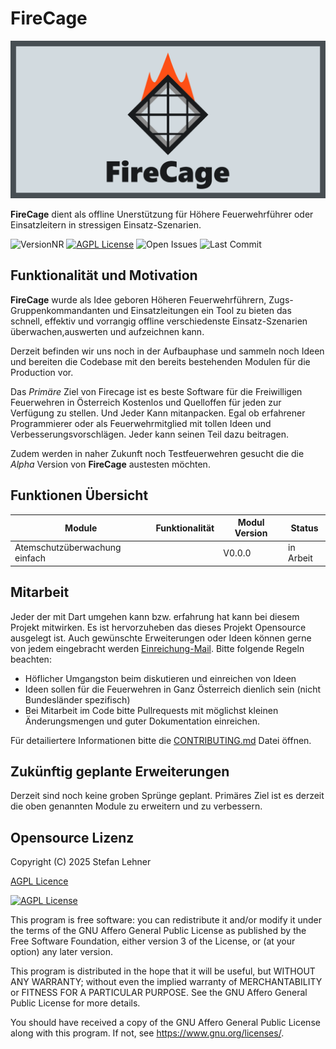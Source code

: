 # FireCage

![FireCage](https://github.com/resistory82/FireCage_App/blob/main/resources/FirecageBanner1280x640.png)

**FireCage** dient als offline Unerstützung für Höhere Feuerwehrführer oder Einsatzleitern in stressigen Einsatz-Szenarien.

![VersionNR](https://img.shields.io/badge/Version-v0.0.1-red.svg?style=for-the-badge)
[![AGPL License](https://img.shields.io/badge/License-AGPL%20v3-green.svg?style=for-the-badge)](http://opensource.org/licenses/AGPL-3.0)
![Open Issues](https://img.shields.io/github/issues/resistory82/FireCage_App?style=for-the-badge)
![Last Commit](https://img.shields.io/github/last-commit/resistory82/FireCage_App/main.svg?style=for-the-badge)

## Funktionalität und Motivation

**FireCage** wurde als Idee geboren Höheren Feuerwehrführern, Zugs- Gruppenkommandanten und Einsatzleitungen ein Tool zu bieten das schnell, effektiv und vorrangig offline verschiedenste Einsatz-Szenarien überwachen,auswerten und aufzeichnen kann.

Derzeit befinden wir uns noch in der Aufbauphase und sammeln noch Ideen und bereiten die Codebase mit den bereits bestehenden Modulen für die Production vor.

Das *Primäre* Ziel von Firecage ist es beste Software für die Freiwilligen Feuerwehren in Österreich Kostenlos und Quelloffen für jeden zur Verfügung zu stellen.
Und Jeder Kann mitanpacken. Egal ob erfahrener Programmierer oder als Feuerwehrmitglied mit tollen Ideen und Verbesserungsvorschlägen. Jeder kann seinen Teil dazu beitragen.

Zudem werden in naher Zukunft noch Testfeuerwehren gesucht die die *Alpha* Version von **FireCage** austesten möchten.

## Funktionen Übersicht

|           Module              | Funktionalität |  Modul Version  |      Status       |
|-------------------------------|----------------|-----------------|-------------------|
| Atemschutzüberwachung einfach |                |     V0.0.0      |     in Arbeit     |

## Mitarbeit

Jeder der mit Dart umgehen kann bzw. erfahrung hat kann bei diesem Projekt mitwirken. Es ist hervorzuheben das dieses Projekt Opensource ausgelegt ist.
Auch gewünschte Erweiterungen oder Ideen können gerne von jedem eingebracht werden [Einreichung-Mail](mailto:admin@FFSchreibersdorf.onmicrosoft.com).
Bitte folgende Regeln beachten:

- Höflicher Umgangston beim diskutieren und einreichen von Ideen
- Ideen sollen für die Feuerwehren in Ganz Österreich dienlich sein (nicht Bundesländer spezifisch)
- Bei Mitarbeit im Code bitte Pullrequests mit möglichst kleinen Änderungsmengen und guter Dokumentation einreichen.

Für detailiertere Informationen bitte die [CONTRIBUTING.md](https://github.com/resistory82/FireCage_App?tab=contributing-ov-file) Datei öffnen.

## Zukünftig geplante Erweiterungen

Derzeit sind noch keine groben Sprünge geplant. Primäres Ziel ist es derzeit die oben genannten Module zu erweitern und zu verbessern.

## Opensource Lizenz

Copyright (C) 2025  Stefan Lehner

[AGPL Licence](https://github.com/resistory82/FireCage_App/blob/main/LICENCE.md)

[![AGPL License](https://img.shields.io/badge/License-AGPL%20v3-green.svg?style=for-the-badge)](http://opensource.org/licenses/AGPL-3.0)

This program is free software: you can redistribute it and/or modify
it under the terms of the GNU Affero General Public License as
published by the Free Software Foundation, either version 3 of the
License, or (at your option) any later version.

This program is distributed in the hope that it will be useful,
but WITHOUT ANY WARRANTY; without even the implied warranty of
MERCHANTABILITY or FITNESS FOR A PARTICULAR PURPOSE.  See the
GNU Affero General Public License for more details.

You should have received a copy of the GNU Affero General Public License
along with this program.  If not, see <https://www.gnu.org/licenses/>.
